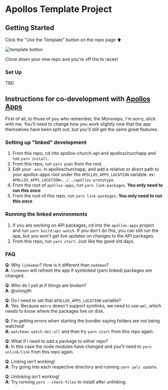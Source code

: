 # Apollos Template Project

## Getting Started

Click the "Use the Template" button on the repo page ⬆

![template button](https://files-2aze9g2bq.vercel.app)

Clone down your new repo and you're off the to races!

### Set Up

TBD

## Instructions for co-development with [Apollos Apps](https://github.com/ApollosProject/apollos-apps)

First of all, to those of you who remember, the Monorepo, I'm sorry, stick with me. You'll need to change how you work slightly now that the app themselves have been split out, but you'll still get the same great features.

### Setting up "linked" development

1. From this repo, cd into apollos-church-api and apolloschurchapp and run `yarn install`.
2. From this repo, run `yarn pods` from the root.
3. Edit your `.env`. in apolloschurchapp, and add a relative or direct path to your apollos-apps root under the `APOLLOS_APPS_LOCATION` variable. ex: `APOLLOS_APPS_LOCATION=../../apollos-prototype`.
4. From the root of `apollos-apps`, run `yarn link-packages`. **You only need to run this once**
5. From the root of this repo, run `yarn link-packages`. **You only need to run this once**

### Running the linked environments

1. If you are working on API packages, cd into the `apollos-apps` project and run `yarn build:api-watch`.
   If you don't do this, you can still run the app, but you won't get live updates on changes to the API packages.
2. From this repo, run `yarn start`. Just like the good old days.

### FAQ

**Q**: Why `linkemon`? How is it different than `nodemon`?<br>
**A**: `linkemon` will refresh the app if symlinked (yarn linked) packages are changed.

**Q**: Who do I yell at if things are broken?<br>
**A**: @vinnyjth

**Q**: Do I need to set that `APOLLOS_APPS_LOCATION` variable?<br>
**A**: Yes. Because `metro` doesn't support symlinks, we need to use `wml`, which needs to know where the packages live on disk.

**Q**: I'm getting errors when starting the bundler saying folders are not being watched!<br>
**A**: `watchman watch-del-all` and then try `yarn start` from this repo again.

**Q**: What if I need to add a package to either repo?<br>
**A**: In this case the node modules have changed and you'll need to `yarn unlink/link` from this repo again.

**Q**: Linking isn't working!<br>
**A**: Try going into each respective directory and running `yarn yalc update`.

**Q**: Unlinking isn't working!<br>
**A**: Try running `yarn --check-files` to install after unlinking.
